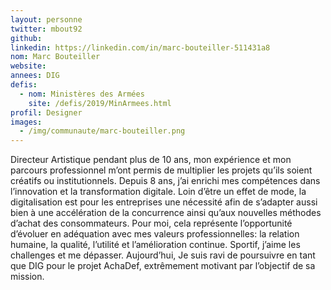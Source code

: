 ```yaml
---
layout: personne
twitter: mbout92
github:
linkedin: https://linkedin.com/in/marc-bouteiller-511431a8
nom: Marc Bouteiller
website:
annees: DIG
defis:
  - nom: Ministères des Armées
    site: /defis/2019/MinArmees.html
profil: Designer
images:
  - /img/communaute/marc-bouteiller.png
---
```

Directeur Artistique pendant plus de 10 ans, mon expérience et mon parcours professionnel m’ont permis de multiplier les projets qu’ils soient créatifs ou institutionnels. Depuis 8 ans, j’ai enrichi mes compétences dans l’innovation et la transformation digitale. Loin d’être un effet de mode, la digitalisation est pour les entreprises une nécessité afin de s’adapter aussi bien à une accélération de la concurrence ainsi qu’aux nouvelles méthodes d’achat des consommateurs. Pour moi, cela représente l’opportunité d’évoluer en adéquation avec mes valeurs professionnelles: la relation humaine, la qualité, l’utilité et l’amélioration continue. Sportif, j’aime les challenges et me dépasser. Aujourd’hui, Je suis ravi de poursuivre en tant que DIG pour le projet AchaDef, extrêmement motivant par l’objectif de sa mission.
